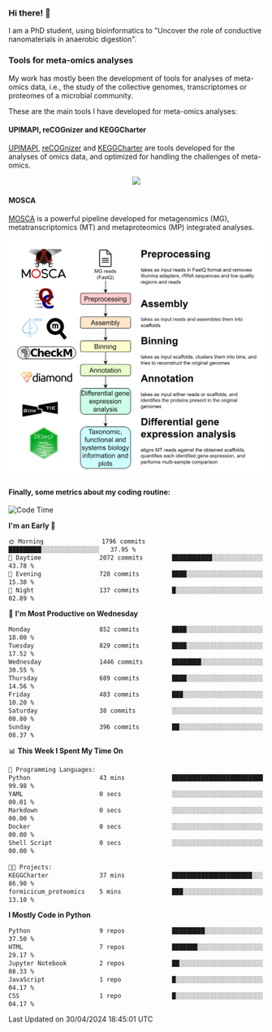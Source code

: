 ### Hi there! 👋

I am a PhD student, using bioinformatics to "Uncover the role of conductive nanomaterials in anaerobic digestion".

### Tools for meta-omics analyses

My work has mostly been the development of tools for analyses of meta-omics data, i.e., the study of the collective genomes, transcriptomes or proteomes of a microbial community.

These are the main tools I have developed for meta-omics analyses:

#### UPIMAPI, reCOGnizer and KEGGCharter

[UPIMAPI](https://github.com/iquasere/UPIMAPI), [reCOGnizer](https://github.com/iquasere/reCOGnizer) and [KEGGCharter](https://github.com/iquasere/KEGGCharter) are tools developed for the analyses of omics data, and optimized for handling the challenges of meta-omics.

<p align="center">
    <img src="assets/annotation_paper.png">
</p>

#### MOSCA

[MOSCA](https://github.com/iquasere/MOSCA) is a powerful pipeline developed for metagenomics (MG), metatranscriptomics (MT) and metaproteomics (MP) integrated analyses.

<p align="center">
    <img src="assets/mosca_workflow.png" align="center" width="700">
</p>


#### Finally, some metrics about my coding routine:

<!--START_SECTION:waka-->
![Code Time](http://img.shields.io/badge/Code%20Time-821%20hrs%2019%20mins-blue)

**I'm an Early 🐤** 

```text
🌞 Morning                1796 commits        █████████░░░░░░░░░░░░░░░░   37.95 % 
🌆 Daytime                2072 commits        ███████████░░░░░░░░░░░░░░   43.78 % 
🌃 Evening                728 commits         ████░░░░░░░░░░░░░░░░░░░░░   15.38 % 
🌙 Night                  137 commits         █░░░░░░░░░░░░░░░░░░░░░░░░   02.89 % 
```
📅 **I'm Most Productive on Wednesday** 

```text
Monday                   852 commits         ████░░░░░░░░░░░░░░░░░░░░░   18.00 % 
Tuesday                  829 commits         ████░░░░░░░░░░░░░░░░░░░░░   17.52 % 
Wednesday                1446 commits        ████████░░░░░░░░░░░░░░░░░   30.55 % 
Thursday                 689 commits         ████░░░░░░░░░░░░░░░░░░░░░   14.56 % 
Friday                   483 commits         ███░░░░░░░░░░░░░░░░░░░░░░   10.20 % 
Saturday                 38 commits          ░░░░░░░░░░░░░░░░░░░░░░░░░   00.80 % 
Sunday                   396 commits         ██░░░░░░░░░░░░░░░░░░░░░░░   08.37 % 
```


📊 **This Week I Spent My Time On** 

```text
💬 Programming Languages: 
Python                   43 mins             █████████████████████████   99.98 % 
YAML                     0 secs              ░░░░░░░░░░░░░░░░░░░░░░░░░   00.01 % 
Markdown                 0 secs              ░░░░░░░░░░░░░░░░░░░░░░░░░   00.00 % 
Docker                   0 secs              ░░░░░░░░░░░░░░░░░░░░░░░░░   00.00 % 
Shell Script             0 secs              ░░░░░░░░░░░░░░░░░░░░░░░░░   00.00 % 

🐱‍💻 Projects: 
KEGGCharter              37 mins             ██████████████████████░░░   86.90 % 
formicicum_proteomics    5 mins              ███░░░░░░░░░░░░░░░░░░░░░░   13.10 % 
```

**I Mostly Code in Python** 

```text
Python                   9 repos             █████████░░░░░░░░░░░░░░░░   37.50 % 
HTML                     7 repos             ███████░░░░░░░░░░░░░░░░░░   29.17 % 
Jupyter Notebook         2 repos             ██░░░░░░░░░░░░░░░░░░░░░░░   08.33 % 
JavaScript               1 repo              █░░░░░░░░░░░░░░░░░░░░░░░░   04.17 % 
CSS                      1 repo              █░░░░░░░░░░░░░░░░░░░░░░░░   04.17 % 
```




 Last Updated on 30/04/2024 18:45:01 UTC
<!--END_SECTION:waka-->
